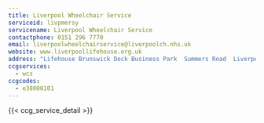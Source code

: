 ```yaml
---
title: Liverpool Wheelchair Service
serviceid: livpmersy
servicename: Liverpool Wheelchair Service
contactphone: 0151 296 7770
email: liverpoolwheelchairservice@liverpoolch.nhs.uk
website: www.liverpoollifehouse.org.uk
address: "Lifehouse Brunswick Dock Business Park  Summers Road  Liverpool  Merseyside  L3 4BL"
ccgservices:
  - wcs
ccgcodes:
  - e38000101
---
```


{{< ccg_service_detail >}}
